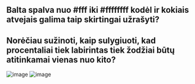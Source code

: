 ## Balta spalva nuo #fff iki #ffffffff kodėl ir kokiais atvejais galima taip skirtingai užrašyti?

## Norėčiau sužinoti, kaip sulygiuoti, kad procentaliai tiek labirintas tiek žodžiai būtų atitinkamai vienas nuo kito?

![image](https://github.com/front-end-by-rimantas/50-grupe-klausimai/assets/167992892/f7e5f090-ab1a-4e0d-86ad-d6f30e09592c)
![image](https://github.com/front-end-by-rimantas/50-grupe-klausimai/assets/167992892/f5614512-9bfc-4031-819a-166a94e2503f)
